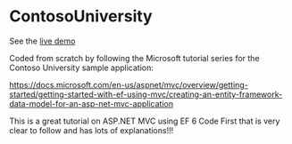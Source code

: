 # ContosoUniversity

See the [live demo](http://contosouniversitydk.azurewebsites.net)

Coded from scratch by following the Microsoft tutorial series for the Contoso University sample application: 

https://docs.microsoft.com/en-us/aspnet/mvc/overview/getting-started/getting-started-with-ef-using-mvc/creating-an-entity-framework-data-model-for-an-asp-net-mvc-application

This is a great tutorial on ASP.NET MVC using EF 6 Code First that is very clear to follow and has lots of explanations!!!

